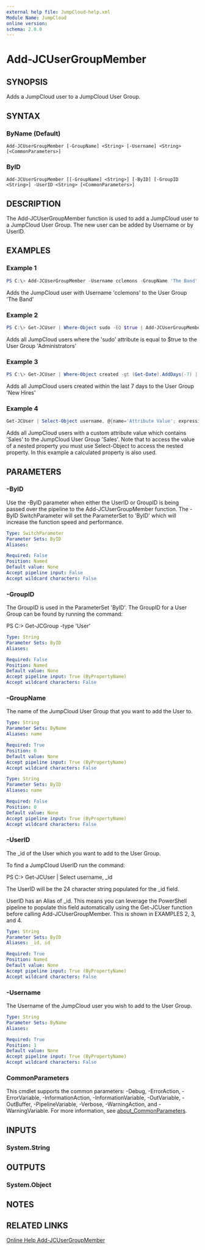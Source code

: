```yaml
---
external help file: JumpCloud-help.xml
Module Name: JumpCloud
online version:
schema: 2.0.0
---
```


# Add-JCUserGroupMember

## SYNOPSIS

Adds a JumpCloud user to a JumpCloud User Group.

## SYNTAX

### ByName (Default)
```
Add-JCUserGroupMember [-GroupName] <String> [-Username] <String> [<CommonParameters>]
```

### ByID
```
Add-JCUserGroupMember [[-GroupName] <String>] [-ByID] [-GroupID <String>] -UserID <String> [<CommonParameters>]
```

## DESCRIPTION

The Add-JCUserGroupMember function is used to add a JumpCloud user to a JumpCloud User Group. The new user can be added by Username or by UserID.

## EXAMPLES

### Example 1

```PowerShell
PS C:\> Add-JCUserGroupMember -Username cclemons -GroupName 'The Band'
```

Adds the JumpCloud user with Username 'cclemons' to the User Group 'The Band'

### Example 2

```PowerShell
PS C:\> Get-JCUser | Where-Object sudo -EQ $true | Add-JCUserGroupMember -GroupName 'Administrators'
```

Adds all JumpCloud users where the 'sudo' attribute is equal to $true to the User Group 'Administrators'

### Example 3

```PowerShell
PS C:\> Get-JCUser | Where-Object created -gt (Get-Date).AddDays(-7) | Add-JCUserGroupMember -GroupName 'New Hires'
```

Adds all JumpCloud users created within the last 7 days to the User Group 'New Hires'

### Example 4

```PowerShell
Get-JCUser | Select-Object username, @{name='Attribute Value'; expression={$_.attributes.value}} | Where-Object 'Attribute Value' -Like *Sales* | Add-JCUserGroupMember -GroupName Sales
```

Adds all JumpCloud users with a custom attribute value which contains 'Sales' to the JumpCloud User Group 'Sales'. Note that to access the value of a nested property you must use Select-Object to access the nested property. In this example a calculated property is also used.

## PARAMETERS

### -ByID

Use the -ByID parameter when either the UserID or GroupID is being passed over the pipeline to the Add-JCUserGroupMember function. The -ByID SwitchParameter will set the ParameterSet to 'ByID' which will increase the function speed and performance.

```yaml
Type: SwitchParameter
Parameter Sets: ByID
Aliases:

Required: False
Position: Named
Default value: None
Accept pipeline input: False
Accept wildcard characters: False
```

### -GroupID

The GroupID is used in the ParameterSet 'ByID'. The GroupID for a User Group can be found by running the command:



PS C:\> Get-JCGroup -type 'User'

```yaml
Type: String
Parameter Sets: ByID
Aliases:

Required: False
Position: Named
Default value: None
Accept pipeline input: True (ByPropertyName)
Accept wildcard characters: False
```

### -GroupName

The name of the JumpCloud User Group that you want to add the User to.

```yaml
Type: String
Parameter Sets: ByName
Aliases: name

Required: True
Position: 0
Default value: None
Accept pipeline input: True (ByPropertyName)
Accept wildcard characters: False
```

```yaml
Type: String
Parameter Sets: ByID
Aliases: name

Required: False
Position: 0
Default value: None
Accept pipeline input: True (ByPropertyName)
Accept wildcard characters: False
```

### -UserID

The _id of the User which you want to add to the User Group.

To find a JumpCloud UserID run the command:



PS C:\> Get-JCUser | Select username, _id

The UserID will be the 24 character string populated for the _id field.

UserID has an Alias of _id. This means you can leverage the PowerShell pipeline to populate this field automatically using the Get-JCUser function before calling Add-JCUserGroupMember. This is shown in EXAMPLES 2, 3, and 4.

```yaml
Type: String
Parameter Sets: ByID
Aliases: _id, id

Required: True
Position: Named
Default value: None
Accept pipeline input: True (ByPropertyName)
Accept wildcard characters: False
```

### -Username

The Username of the JumpCloud user you wish to add to the User Group.

```yaml
Type: String
Parameter Sets: ByName
Aliases:

Required: True
Position: 1
Default value: None
Accept pipeline input: True (ByPropertyName)
Accept wildcard characters: False
```

### CommonParameters
This cmdlet supports the common parameters: -Debug, -ErrorAction, -ErrorVariable, -InformationAction, -InformationVariable, -OutVariable, -OutBuffer, -PipelineVariable, -Verbose, -WarningAction, and -WarningVariable. For more information, see [about_CommonParameters](http://go.microsoft.com/fwlink/?LinkID=113216).

## INPUTS

### System.String
## OUTPUTS

### System.Object
## NOTES

## RELATED LINKS

[Online Help Add-JCUserGroupMember](https://github.com/TheJumpCloud/support/wiki/Add-JCUserGroupMember)